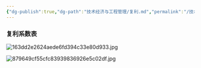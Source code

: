 ```yaml
---
{"dg-publish":true,"dg-path":"技术经济与工程管理/复利.md","permalink":"/技术经济与工程管理/复利/","dgPassFrontmatter":true,"noteIcon":"","created":"2024-05-21T15:20:28.000+08:00","updated":"2025-08-02T10:36:28.551+08:00"}
---
```




### 复利系数表
![163dd2e2624aede6fd394c33e80d933.jpg](/img/user/Photo%20Resources/163dd2e2624aede6fd394c33e80d933.jpg)

![879649cf55cfc83939836926e5c02df.jpg](/img/user/Photo%20Resources/879649cf55cfc83939836926e5c02df.jpg)
